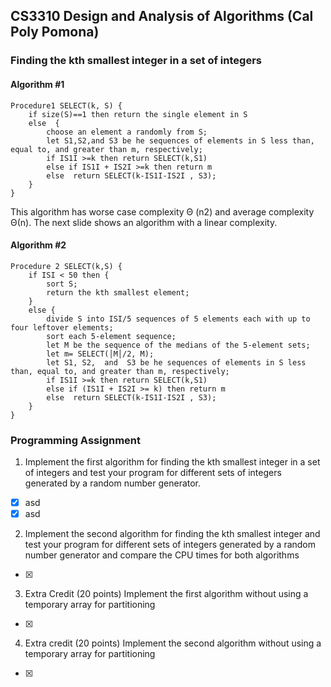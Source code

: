 ## CS3310 Design and Analysis of Algorithms (Cal Poly Pomona)             

### Finding the kth smallest integer in a set of integers
#### Algorithm #1
```
Procedure1 SELECT(k, S) { 
    if size(S)==1 then return the single element in S
    else  { 
        choose an element a randomly from S;
        let S1,S2,and S3 be he sequences of elements in S less than, equal to, and greater than m, respectively;
        if IS1I >=k then return SELECT(k,S1)
        else if IS1I + IS2I >=k then return m
        else  return SELECT(k-IS1I-IS2I , S3);
    }
} 
```
This algorithm has worse case complexity Θ (n2) and average complexity Θ(n). The next slide shows an algorithm with a linear complexity. 
#### Algorithm #2
```
Procedure 2 SELECT(k,S) {
    if ISI < 50 then { 
        sort S; 
        return the kth smallest element;
    }
    else { 
        divide S into ISI/5 sequences of 5 elements each with up to four leftover elements;
        sort each 5-element sequence;
        let M be the sequence of the medians of the 5-element sets;
        let m= SELECT(│M│/2, M); 
        let S1, S2,  and  S3 be he sequences of elements in S less than, equal to, and greater than m, respectively;
        if IS1I >=k then return SELECT(k,S1)
        else if (IS1I + IS2I >= k) then return m
        else  return SELECT(k-IS1I-IS2I , S3); 
    }
}
```
### Programming Assignment
1. Implement the first algorithm for finding the kth smallest integer in a set of integers and test your program for different sets of integers generated by a random number generator. 
- [x] asd
- [x] asd
2. Implement the second algorithm for finding the kth smallest integer and test your program for different sets of integers generated by a random number generator and compare the CPU times for both algorithms 
- [x]
3. Extra Credit (20 points) Implement the first algorithm without using a temporary array for partitioning
- [x]
4. Extra credit (20 points) Implement the second algorithm without using a temporary array for partitioning
- [x]